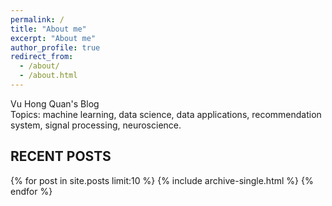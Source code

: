 ```yaml
---
permalink: /
title: "About me"
excerpt: "About me"
author_profile: true
redirect_from: 
  - /about/
  - /about.html
---
```


Vu Hong Quan's Blog <br>
Topics: machine learning, data science, data applications, recommendation system, signal processing, neuroscience.

## RECENT POSTS

{% for post in site.posts limit:10 %}
  {% include archive-single.html %}
{% endfor %}